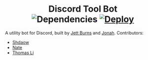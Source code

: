 <div align="center">
    <h1>
        Discord Tool Bot<br>
        <img src="https://david-dm.org/JettBurns14/Discord-tool-bot.svg" alt="Dependencies">
        <a href="https://heroku.com/deploy?template=https://github.com/JettBurns14/Discord-tool-bot">
            <img src="https://www.herokucdn.com/deploy/button.svg" alt="Deploy">
        </a>
    </h1>
</div>

A utility bot for Discord, built by [Jett Burns](https://github.com/JettBurns14) and [Jonah](https://github.com/Dopest-Pleb).
Contributors:
- [Shdaow](https://github.com/ShadowKA)
- [Nate](https://github.com/OctoAvenger)
- [Thomas Li](https://github.com/NovaSagittarii)
